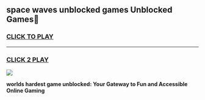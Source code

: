 
## space waves unblocked games Unblocked Games👋
<h3>
<a href="https://premium.freeplayer.one?title=space_waves_unblocked_games&ref=16F">CLICK TO PLAY</a></h3>
<hr>

<h3>
<a href="https://premium.freeplayer.one?title=space_waves_unblocked_games&ref=16F">CLICK 2 PLAY</a>
  
</h3>

<a href="https://premium.freeplayer.one?title=space_waves_unblocked_games&ref=16F/"><img src="https://clearcache.store/games.png"></a>


**worlds hardest game unblocked: Your Gateway to Fun and Accessible Online Gaming**

